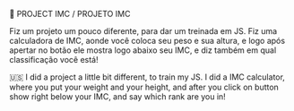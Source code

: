 :dart: PROJECT IMC / PROJETO IMC

Fiz um projeto um pouco diferente, para dar um treinada em JS. 
Fiz uma calculadora de IMC, aonde você coloca seu peso e sua altura, e logo após apertar no botão ele mostra logo abaixo seu IMC, 
e diz também em qual classificação você está!


:us: I did a project a little bit different, to train my JS. 
I did a IMC calculator, where you put your weight and your height, and after you click on button show right below your IMC,
and say which rank are you in!

